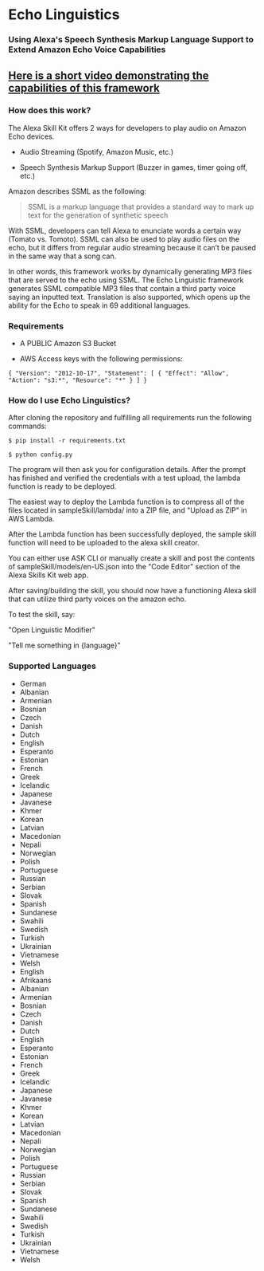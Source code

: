 # Echo Linguistics
### Using Alexa's Speech Synthesis Markup Language Support to Extend Amazon Echo Voice Capabilities

## [Here is a short video demonstrating the capabilities of this framework](https://www.youtube.com/watch?v=FZ-sDlVdNxE)

### How does this work?

The Alexa Skill Kit offers 2 ways for developers to play audio on Amazon Echo devices.

- Audio Streaming (Spotify, Amazon Music, etc.)

- Speech Synthesis Markup Support (Buzzer in games, timer going off, etc.)




Amazon describes SSML as the following:
> SSML is a markup language that provides a standard way to mark up text for the generation of synthetic speech


With SSML, developers can tell Alexa to enunciate words a certain way (Tomato vs. Tomoto).  SSML can also be used to play audio files on the echo, but it differs from regular audio streaming because it can’t be paused in the same way that a song can.

In other words, this framework works by dynamically generating MP3 files that are served to the echo using SSML.  The Echo Linguistic framework generates SSML compatible MP3 files that contain a third party voice saying an inputted text.  Translation is also supported, which opens up the ability for the Echo to speak in 69 additional languages.

### Requirements

- A PUBLIC Amazon S3 Bucket

- AWS Access keys with the following permissions:

`
{
    "Version": "2012-10-17",
    "Statement": [
        {
            "Effect": "Allow",
            "Action": "s3:*",
            "Resource": "*"
        }
    ]
}
`


### How do I use Echo Linguistics?

After cloning the repository and fulfilling all requirements run the following commands:

` $ pip install -r requirements.txt `

` $ python config.py `

The program will then ask you for configuration details.  After the prompt has finished and verified the credentials with a test upload, the lambda function is ready to be deployed.

The easiest way to deploy the Lambda function is to compress all of the files located in sampleSkill/lambda/ into a ZIP file, and "Upload as ZIP" in AWS Lambda.

After the Lambda function has been successfully deployed, the sample skill function will need to be uploaded to the alexa skill creator.

You can either use ASK CLI or manually create a skill and post the contents of sampleSkill/models/en-US.json into the "Code Editor" section of the Alexa Skills Kit web app.


After saving/building the skill, you should now have a functioning Alexa skill that can utilize third party voices on the amazon echo.

To test the skill, say:

"Open Linguistic Modifier"

"Tell me something in {language}"

### Supported Languages

- German
- Albanian
- Armenian
- Bosnian
- Czech
- Danish
- Dutch
- English
- Esperanto
- Estonian
- French
- Greek
- Icelandic
- Japanese
- Javanese
- Khmer
- Korean
- Latvian
- Macedonian
- Nepali
- Norwegian
- Polish
- Portuguese
- Russian
- Serbian
- Slovak
- Spanish
- Sundanese
- Swahili
- Swedish
- Turkish
- Ukrainian
- Vietnamese
- Welsh
- English
- Afrikaans
- Albanian
- Armenian
- Bosnian
- Czech
- Danish
- Dutch
- English
- Esperanto
- Estonian
- French
- Greek
- Icelandic
- Japanese
- Javanese
- Khmer
- Korean
- Latvian
- Macedonian
- Nepali
- Norwegian
- Polish
- Portuguese
- Russian
- Serbian
- Slovak
- Spanish
- Sundanese
- Swahili
- Swedish
- Turkish
- Ukrainian
- Vietnamese
- Welsh
